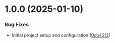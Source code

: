 # 1.0.0 (2025-01-10)

### Bug Fixes

- Initial project setup and configuration ([0cb4212](https://github.com/naaiyy/Easylink3/commit/0cb42121440331168f460e6b33e9f1b6549b7f12))
